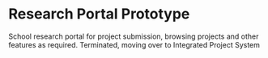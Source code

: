 # Research Portal Prototype

School research portal for project submission, browsing projects and other features as required.
Terminated, moving over to Integrated Project System
